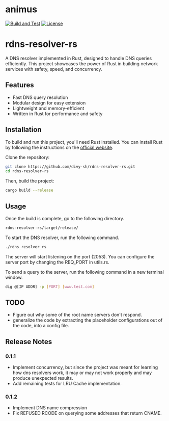 # animus
[![Build and Test](https://github.com/divy-sh/rdns-resolver-rs/actions/workflows/go.yml/badge.svg)](https://github.com/divy-sh/rdns-resolver-rs/actions/workflows/rust.yml)
[![License](https://img.shields.io/badge/License-GNU20GPL-blue?style=flat-square)](https://raw.githubusercontent.com/divy-sh/rdns-resolver-rs/master/LICENSE)

# rdns-resolver-rs

A DNS resolver implemented in Rust, designed to handle DNS queries efficiently. This project showcases the power of Rust in building network services with safety, speed, and concurrency.

## Features
- Fast DNS query resolution
- Modular design for easy extension
- Lightweight and memory-efficient
- Written in Rust for performance and safety

## Installation

To build and run this project, you'll need Rust installed. You can install Rust by following the instructions on the [official website](https://www.rust-lang.org/).

Clone the repository:

```bash
git clone https://github.com/divy-sh/rdns-resolver-rs.git
cd rdns-resolver-rs
```

Then, build the project:
```bash
cargo build --release
```

## Usage

Once the build is complete, go to the following directory.
```bash
rdns-resolver-rs/target/release/
```
To start the DNS resolver, run the following command. 
```bash
./rdns_resolver_rs
```
The server will start listening on the port (2053). You can configure the server port by changing the REQ_PORT in utils.rs.

To send a query to the server, run the following command in a new terminal window.
```bash
dig @[IP ADDR] -p [PORT] [www.test.com]
```
## TODO

- Figure out why some of the root name servers don't respond.
- generalize the code by extracting the placeholder configurations out of the code, into a config file.

## Release Notes

### 0.1.1

- Implement concurrency, but since the project was meant for learning how dns resolvers work, it may or may not work properly and may produce unexpected results.
- Add remaining tests for LRU Cache implementation.

### 0.1.2

- Implement DNS name compression
- Fix REFUSED RCODE on querying some addresses that return CNAME.
